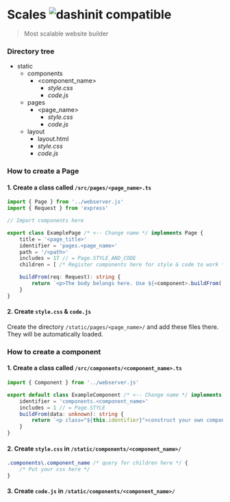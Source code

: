 # Scales ![dashinit compatible](https://img.shields.io/badge/dashinit-compatible-dark_green)
> Most scalable website builder

### Directory tree
- static
	- components
		- <component_name>
			- *style.css*
			- *code.js*
	- pages
		- <page_name>
			- *style.css*
			- *code.js*
	- layout
		- layout.html
		- *style.css*
		- *code.js*

### How to create a Page
#### 1. Create a class called `/src/pages/<page_name>.ts`
```typescript
import { Page } from '../webserver.js'
import { Request } from 'express'

// Import components here

export class ExamplePage /* <-- Change name */ implements Page {
	title = '<page_title>'
	identifier = 'pages.<page_name>'
	path = '/<path>'
	includes = 17 // = Page.STYLE_AND_CODE
	children = [ /* Register components here for style & code to work */ ]

	buildFrom(req: Request): string {
		return `<p>The body belongs here. Use ${<component>.buildFrom(...)} to place components.</p>`
	}
}
```

#### 2. Create `style.css` & `code.js`
Create the directory `/static/pages/<page_name>/` and add these files there.
They will be automatically loaded.



### How to create a component
#### 1. Create a class called `/src/components/<component_name>.ts`
```ts
import { Component } from '../webserver.js'

export default class ExampleComponent /* <-- Change name */ implements Component {
	identifier = 'components.<component_name>'
	includes = 1 // = Page.STYLE
	buildFrom(data: unknown): string {
		return `<p class="${this.identifier}">construct your own component here.</p>`
	}
}
```

#### 2. Create `style.css` in `/static/components/<component_name>/`
```css
.components\.component_name /* query for children here */ {
	/* Put your css here */
}
```

#### 3. Create `code.js` in `/static/components/<component_name>/`